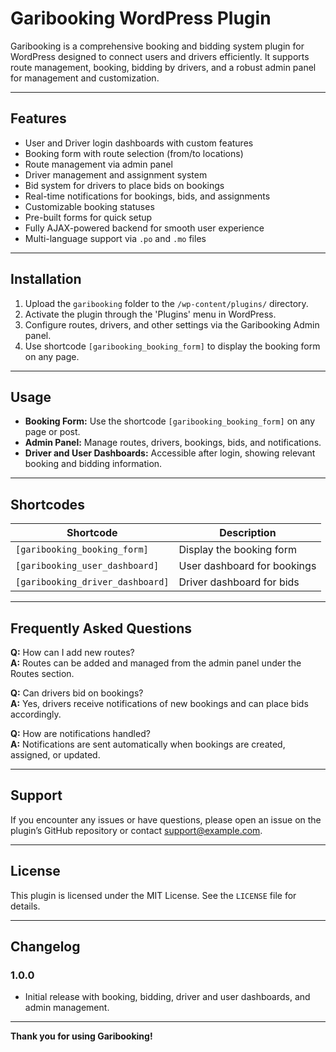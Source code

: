 # Garibooking WordPress Plugin

Garibooking is a comprehensive booking and bidding system plugin for WordPress designed to connect users and drivers efficiently. It supports route management, booking, bidding by drivers, and a robust admin panel for management and customization.

---

## Features

- User and Driver login dashboards with custom features
- Booking form with route selection (from/to locations)
- Route management via admin panel
- Driver management and assignment system
- Bid system for drivers to place bids on bookings
- Real-time notifications for bookings, bids, and assignments
- Customizable booking statuses
- Pre-built forms for quick setup
- Fully AJAX-powered backend for smooth user experience
- Multi-language support via `.po` and `.mo` files

---

## Installation

1. Upload the `garibooking` folder to the `/wp-content/plugins/` directory.
2. Activate the plugin through the 'Plugins' menu in WordPress.
3. Configure routes, drivers, and other settings via the Garibooking Admin panel.
4. Use shortcode `[garibooking_booking_form]` to display the booking form on any page.

---

## Usage

- **Booking Form:** Use the shortcode `[garibooking_booking_form]` on any page or post.
- **Admin Panel:** Manage routes, drivers, bookings, bids, and notifications.
- **Driver and User Dashboards:** Accessible after login, showing relevant booking and bidding information.

---

## Shortcodes

| Shortcode                  | Description                    |
|----------------------------|-------------------------------|
| `[garibooking_booking_form]` | Display the booking form      |
| `[garibooking_user_dashboard]` | User dashboard for bookings  |
| `[garibooking_driver_dashboard]` | Driver dashboard for bids    |

---

## Frequently Asked Questions

**Q:** How can I add new routes?  
**A:** Routes can be added and managed from the admin panel under the Routes section.

**Q:** Can drivers bid on bookings?  
**A:** Yes, drivers receive notifications of new bookings and can place bids accordingly.

**Q:** How are notifications handled?  
**A:** Notifications are sent automatically when bookings are created, assigned, or updated.

---

## Support

If you encounter any issues or have questions, please open an issue on the plugin’s GitHub repository or contact support@example.com.

---

## License

This plugin is licensed under the MIT License. See the `LICENSE` file for details.

---

## Changelog

### 1.0.0
- Initial release with booking, bidding, driver and user dashboards, and admin management.

---

**Thank you for using Garibooking!**
